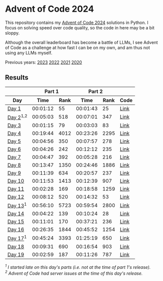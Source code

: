# Advent of Code 2024

This repository contains my [Advent of Code 2024](https://adventofcode.com/2024) solutions in Python. I focus on solving speed over code quality, so the code in here may be a bit sloppy.

Although the overall leaderboard has become a battle of LLMs, I see Advent of Code as a challenge at how fast I can be on my own, and am thus not using any LLMs myself.

Previous years: [2023](https://github.com/jmerle/advent-of-code-2023) [2022](https://github.com/jmerle/advent-of-code-2022) [2021](https://github.com/jmerle/advent-of-code-2021) [2020](https://github.com/jmerle/advent-of-code-2020)

## Results

<!-- This table is generated by scripts/readme.py, do not update it manually -->
<!-- results-start -->
<table>
    <thead>
        <tr>
            <th></th>
            <th colspan="2">Part 1</th>
            <th colspan="2">Part 2</th>
            <th></th>
        </tr>
        <tr>
            <th>Day</th>
            <th>Time</th>
            <th>Rank</th>
            <th>Time</th>
            <th>Rank</th>
            <th>Code</th>
        </tr>
    </thead>
    <tbody>
        <tr>
            <td><a href="https://adventofcode.com/2024/day/1">Day 1</a></td>
            <td>00:01:12</td>
            <td>55</td>
            <td>00:01:43</td>
            <td>25</td>
            <td><a href="https://github.com/jmerle/advent-of-code-2024/tree/master/src/aoc2024/days/day01">Link</a></td>
        </tr>
        <tr>
            <td><a href="https://adventofcode.com/2024/day/2">Day 2</a><sup>1,2</sup></td>
            <td>00:05:03</td>
            <td>518</td>
            <td>00:07:01</td>
            <td>347</td>
            <td><a href="https://github.com/jmerle/advent-of-code-2024/tree/master/src/aoc2024/days/day02">Link</a></td>
        </tr>
        <tr>
            <td><a href="https://adventofcode.com/2024/day/3">Day 3</a></td>
            <td>00:01:15</td>
            <td>79</td>
            <td>00:03:03</td>
            <td>83</td>
            <td><a href="https://github.com/jmerle/advent-of-code-2024/tree/master/src/aoc2024/days/day03">Link</a></td>
        </tr>
        <tr>
            <td><a href="https://adventofcode.com/2024/day/4">Day 4</a></td>
            <td>00:19:44</td>
            <td>4012</td>
            <td>00:23:26</td>
            <td>2295</td>
            <td><a href="https://github.com/jmerle/advent-of-code-2024/tree/master/src/aoc2024/days/day04">Link</a></td>
        </tr>
        <tr>
            <td><a href="https://adventofcode.com/2024/day/5">Day 5</a></td>
            <td>00:04:56</td>
            <td>350</td>
            <td>00:07:57</td>
            <td>278</td>
            <td><a href="https://github.com/jmerle/advent-of-code-2024/tree/master/src/aoc2024/days/day05">Link</a></td>
        </tr>
        <tr>
            <td><a href="https://adventofcode.com/2024/day/6">Day 6</a></td>
            <td>00:04:26</td>
            <td>242</td>
            <td>00:12:12</td>
            <td>235</td>
            <td><a href="https://github.com/jmerle/advent-of-code-2024/tree/master/src/aoc2024/days/day06">Link</a></td>
        </tr>
        <tr>
            <td><a href="https://adventofcode.com/2024/day/7">Day 7</a></td>
            <td>00:04:47</td>
            <td>392</td>
            <td>00:05:28</td>
            <td>216</td>
            <td><a href="https://github.com/jmerle/advent-of-code-2024/tree/master/src/aoc2024/days/day07">Link</a></td>
        </tr>
        <tr>
            <td><a href="https://adventofcode.com/2024/day/8">Day 8</a></td>
            <td>00:13:47</td>
            <td>1350</td>
            <td>00:24:46</td>
            <td>1886</td>
            <td><a href="https://github.com/jmerle/advent-of-code-2024/tree/master/src/aoc2024/days/day08">Link</a></td>
        </tr>
        <tr>
            <td><a href="https://adventofcode.com/2024/day/9">Day 9</a></td>
            <td>00:11:39</td>
            <td>634</td>
            <td>00:20:57</td>
            <td>237</td>
            <td><a href="https://github.com/jmerle/advent-of-code-2024/tree/master/src/aoc2024/days/day09">Link</a></td>
        </tr>
        <tr>
            <td><a href="https://adventofcode.com/2024/day/10">Day 10</a></td>
            <td>00:11:53</td>
            <td>1413</td>
            <td>00:12:39</td>
            <td>907</td>
            <td><a href="https://github.com/jmerle/advent-of-code-2024/tree/master/src/aoc2024/days/day10">Link</a></td>
        </tr>
        <tr>
            <td><a href="https://adventofcode.com/2024/day/11">Day 11</a></td>
            <td>00:02:28</td>
            <td>169</td>
            <td>00:18:58</td>
            <td>1259</td>
            <td><a href="https://github.com/jmerle/advent-of-code-2024/tree/master/src/aoc2024/days/day11">Link</a></td>
        </tr>
        <tr>
            <td><a href="https://adventofcode.com/2024/day/12">Day 12</a></td>
            <td>00:08:12</td>
            <td>520</td>
            <td>00:14:32</td>
            <td>53</td>
            <td><a href="https://github.com/jmerle/advent-of-code-2024/tree/master/src/aoc2024/days/day12">Link</a></td>
        </tr>
        <tr>
            <td><a href="https://adventofcode.com/2024/day/13">Day 13</a><sup>1</sup></td>
            <td>00:56:10</td>
            <td>5723</td>
            <td>00:59:54</td>
            <td>2800</td>
            <td><a href="https://github.com/jmerle/advent-of-code-2024/tree/master/src/aoc2024/days/day13">Link</a></td>
        </tr>
        <tr>
            <td><a href="https://adventofcode.com/2024/day/14">Day 14</a></td>
            <td>00:04:22</td>
            <td>139</td>
            <td>00:10:24</td>
            <td>28</td>
            <td><a href="https://github.com/jmerle/advent-of-code-2024/tree/master/src/aoc2024/days/day14">Link</a></td>
        </tr>
        <tr>
            <td><a href="https://adventofcode.com/2024/day/15">Day 15</a></td>
            <td>00:11:01</td>
            <td>170</td>
            <td>00:37:21</td>
            <td>236</td>
            <td><a href="https://github.com/jmerle/advent-of-code-2024/tree/master/src/aoc2024/days/day15">Link</a></td>
        </tr>
        <tr>
            <td><a href="https://adventofcode.com/2024/day/16">Day 16</a></td>
            <td>00:26:35</td>
            <td>1844</td>
            <td>00:45:52</td>
            <td>1254</td>
            <td><a href="https://github.com/jmerle/advent-of-code-2024/tree/master/src/aoc2024/days/day16">Link</a></td>
        </tr>
        <tr>
            <td><a href="https://adventofcode.com/2024/day/17">Day 17</a><sup>1</sup></td>
            <td>00:45:24</td>
            <td>3393</td>
            <td>01:25:19</td>
            <td>650</td>
            <td><a href="https://github.com/jmerle/advent-of-code-2024/tree/master/src/aoc2024/days/day17">Link</a></td>
        </tr>
        <tr>
            <td><a href="https://adventofcode.com/2024/day/18">Day 18</a></td>
            <td>00:09:31</td>
            <td>690</td>
            <td>00:16:54</td>
            <td>903</td>
            <td><a href="https://github.com/jmerle/advent-of-code-2024/tree/master/src/aoc2024/days/day18">Link</a></td>
        </tr>
        <tr>
            <td><a href="https://adventofcode.com/2024/day/19">Day 19</a></td>
            <td>00:02:59</td>
            <td>187</td>
            <td>00:11:26</td>
            <td>787</td>
            <td><a href="https://github.com/jmerle/advent-of-code-2024/tree/master/src/aoc2024/days/day19">Link</a></td>
        </tr>
    </tbody>
</table>

_<sup>1</sup> I started late on this day's parts (i.e. not at the time of part 1's release)._  
_<sup>2</sup> Advent of Code had server issues at the time of this day's release._
<!-- results-end -->
